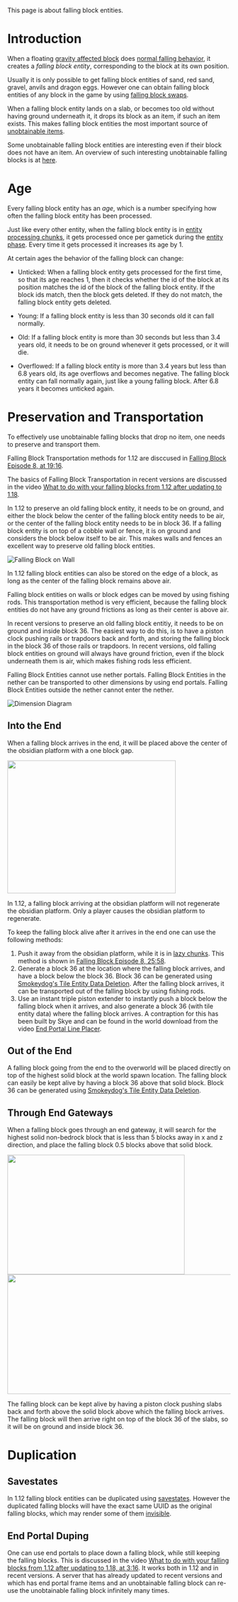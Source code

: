 This page is about falling block entities.

# Introduction

When a floating [gravity affected block](gravity-affected-block.md) does [normal falling behavior](gravity-affected-block.md#normal-falling-behavior), it creates a *falling block entity*,
corresponding to the block at its own position.

Usually it is only possible to get falling block entities of sand, red sand, gravel, anvils and dragon eggs. However one can obtain falling block entities of any block in the game by using [falling block swaps](falling-block-swaps.md).

When a falling block entity lands on a slab, or becomes too old without having ground underneath it, it drops its block as an item, if such an item exists. This makes falling block entities the most important source of [unobtainable items](../unobtainables.md#items).

Some unobtainable falling block entities are interesting even if their block does not have an item. An overview of such interesting unobtainable falling blocks is at [here](../unobtainables.md#falling-block-entities).

# Age

Every falling block entity has an *age*, which is a number specifying how often the falling block entity has been processed.

Just like every other entity, when the falling block entity is in [entity processing chunks](../chunk/chunk.md#entity-processing), it gets processed once per gametick during the [entity phase](../tick-phases.md#entities).
Every time it gets processed it increases its age by 1.

At certain ages the behavior of the falling block can change:

- Unticked: When a falling block entity gets processed for the first time, so that its age reaches 1, then it checks whether the id of the block at its position matches the id of the block of the falling block entity.
If the block ids match, then the block gets deleted. If they do not match, the falling block entity gets deleted.

- Young: If a falling block entity is less than 30 seconds old it can fall normally.

- Old: If a falling block entity is more than 30 seconds but less than 3.4 years old, it needs to be on ground whenever it gets processed, or it will die.

- Overflowed: If a falling block entity is more than 3.4 years but less than 6.8 years old, its age overflows and becomes negative. The falling block entity can fall normally again, just like a young falling block. After 6.8 years it becomes unticked again.


# Preservation and Transportation

To effectively use unobtainable falling blocks that drop no item, one needs to preserve and transport them.

Falling Block Transportation methods for 1.12 are disccused in [Falling Block Episode 8, at 19:16](https://www.youtube.com/watch?v=-4UhrzA-F2g&t=1156s).

The basics of Falling Block Transportation in recent versions are discussed in the video [What to do with your falling blocks from 1.12 after updating to 1.18](https://www.youtube.com/watch?v=l9aw_Db_4q4).

In 1.12 to preserve an old falling block entity, it needs to be on ground, and either the block below the center of the falling block entity needs to be air, or the center of the falling block entity needs to be in block 36.
If a falling block entity is on top of a cobble wall or fence, it is on ground and considers the block below itself to be air. This makes walls and fences an excellent way to preserve old falling block entities.

![Falling Block on Wall](/images/FallingBlockOnWall.PNG)

In 1.12 falling block entities can also be stored on the edge of a block, as long as the center of the falling block remains above air.

Falling block entities on walls or block edges can be moved by using fishing rods. This transportation method is very efficient, because the falling block entities do not have any ground frictions as long as their center is above air.

In recent versions to preserve an old falling block entitiy, it needs to be on ground and inside block 36. The easiest way to do this, is to have a piston clock pushing rails or trapdoors back and forth, and storing the falling block in the block 36 of those rails or trapdoors.
In recent versions, old falling block entities on ground will always have ground friction, even if the block underneath them is air, which makes fishing rods less efficient.

Falling Block Entities cannot use nether portals. Falling Block Entities in the nether can be transported to other dimensions by using end portals.
Falling Block Entities outside the nether cannot enter the nether.

![Dimension Diagram](/images/FallingBlockDimensionTravel.PNG)


## Into the End
When a falling block arrives in the end, it will be placed above the center of the obsidian platform with a one block gap.

<img src="/images/FallingBlockToEnd.PNG" width="380" height="300">  

In 1.12, a falling block arriving at the obsidian platform will not regenerate the obsidian platform. Only a player causes the obsidian platform to regenerate.

To keep the falling block alive after it arrives in the end one can use the following methods:

1. Push it away from the obsidian platform, while it is in [lazy chunks](../chunk/chunk.md#entity-processing). This method is shown in [Falling Block Episode 8, 25:58](https://www.youtube.com/watch?v=-4UhrzA-F2g&t=1558s).
2. Generate a block 36 at the location where the falling block arrives, and have a block below the block 36. Block 36 can be generated using [Smokeydog's Tile Entity Data Deletion](https://www.youtube.com/watch?v=WlYPR-Z_dyg). After the falling block arrives, it can be transported out of the falling block by using fishing rods.
3. Use an instant triple piston extender to instantly push a block below the falling block when it arrives, and also generate a block 36 (with tile entity data) where the falling block arrives. A contraption for this has been built by Skye and can be found in the world download from the video [End Portal Line Placer](https://www.youtube.com/watch?v=Azz04fiD_Jg).

## Out of the End

A falling block going from the end to the overworld will be placed directly on top of the highest solid block at the world spawn location.
The falling block can easily be kept alive by having a block 36 above that solid block. Block 36 can be generated using [Smokeydog's Tile Entity Data Deletion](https://www.youtube.com/watch?v=WlYPR-Z_dyg).

## Through End Gateways
When a falling block goes through an end gateway, it will search for the highest solid non-bedrock block that is less than 5 blocks away in x and z direction, and place the falling block 0.5 blocks above that solid block.

<img src="/images/FallingBlockThroughGateway.PNG" width="400" height="270">  <img src="/images/PistonSlabClock.png" width="550" height="270"> 

The falling block can be kept alive by having a piston clock pushing slabs back and forth above the solid block above which the falling block arrives.
The falling block will then arrive right on top of the block 36 of the slabs, so it will be on ground and inside block 36.


# Duplication

## Savestates

In 1.12 falling block entities can be duplicated using [savestates](../chunk/savestate.md). However the duplicated falling blocks will have the exact same UUID as the original falling blocks, which may render some of them [invisible](../chunk/savestate.md#duplicated-entity-uuids).

## End Portal Duping
One can use end portals to place down a falling block, while still keeping the falling blocks.
This is discussed in the video [What to do with your falling blocks from 1.12 after updating to 1.18, at 3:16](https://www.youtube.com/watch?v=l9aw_Db_4q4&t=196s). It works both in 1.12 and in recent versions. A server that has already updated to recent versions and which has end portal frame items and an unobtainable falling block can re-use the unobtainable falling block infinitely many times.


